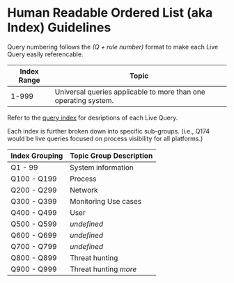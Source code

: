 # Human Readable Ordered List (aka Index) Guidelines
Query numbering follows the *(Q + rule number)* format to make each Live Query easily referencable.

| Index Range | Topic |
| ----------- | ----- |
| 1-999 | Universal queries applicable to more than one operating system. |

Refer to the [query index](query_index.md) for desriptions of each Live Query.

Each index is further broken down into specific sub-groups.
(i.e., Q174 would be live queries focused on process visibility for all platforms.)

| Index Grouping | Topic Group Description |
| -------------- | ----------------------- |
| Q1 - 99 | System information |
| Q100 - Q199 | Process |
| Q200 - Q299 | Network |
| Q300 - Q399 | Monitoring Use cases |
| Q400 - Q499 | User |
| Q500 - Q599 | *undefined* |
| Q600 - Q699 | *undefined* |
| Q700 - Q799 | *undefined* |
| Q800 - Q899 | Threat hunting |
| Q900 - Q999 | Threat hunting *more* |